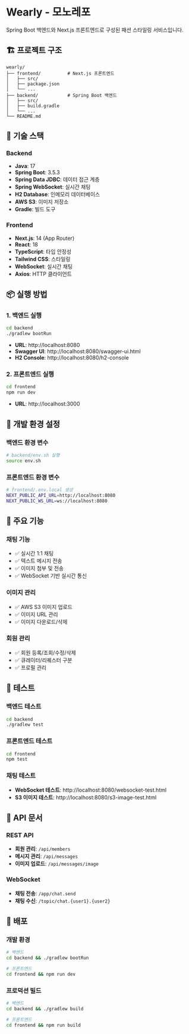 # Wearly - 모노레포

Spring Boot 백엔드와 Next.js 프론트엔드로 구성된 패션 스타일링 서비스입니다.

## 🏗️ 프로젝트 구조

```
wearly/
├── frontend/          # Next.js 프론트엔드
│   ├── src/
│   ├── package.json
│   └── ...
├── backend/           # Spring Boot 백엔드
│   ├── src/
│   ├── build.gradle
│   └── ...
└── README.md
```

## 🚀 기술 스택

### Backend
- **Java**: 17
- **Spring Boot**: 3.5.3
- **Spring Data JDBC**: 데이터 접근 계층
- **Spring WebSocket**: 실시간 채팅
- **H2 Database**: 인메모리 데이터베이스
- **AWS S3**: 이미지 저장소
- **Gradle**: 빌드 도구

### Frontend
- **Next.js**: 14 (App Router)
- **React**: 18
- **TypeScript**: 타입 안정성
- **Tailwind CSS**: 스타일링
- **WebSocket**: 실시간 채팅
- **Axios**: HTTP 클라이언트

## 📦 실행 방법

### 1. 백엔드 실행
```bash
cd backend
./gradlew bootRun
```
- **URL**: http://localhost:8080
- **Swagger UI**: http://localhost:8080/swagger-ui.html
- **H2 Console**: http://localhost:8080/h2-console

### 2. 프론트엔드 실행
```bash
cd frontend
npm run dev
```
- **URL**: http://localhost:3000

## 🔧 개발 환경 설정

### 백엔드 환경 변수
```bash
# backend/env.sh 실행
source env.sh
```

### 프론트엔드 환경 변수
```bash
# frontend/.env.local 생성
NEXT_PUBLIC_API_URL=http://localhost:8080
NEXT_PUBLIC_WS_URL=ws://localhost:8080
```

## 📱 주요 기능

### 채팅 기능
- ✅ 실시간 1:1 채팅
- ✅ 텍스트 메시지 전송
- ✅ 이미지 첨부 및 전송
- ✅ WebSocket 기반 실시간 통신

### 이미지 관리
- ✅ AWS S3 이미지 업로드
- ✅ 이미지 URL 관리
- ✅ 이미지 다운로드/삭제

### 회원 관리
- ✅ 회원 등록/조회/수정/삭제
- ✅ 큐레이터/리퀘스터 구분
- ✅ 프로필 관리

## 🧪 테스트

### 백엔드 테스트
```bash
cd backend
./gradlew test
```

### 프론트엔드 테스트
```bash
cd frontend
npm test
```

### 채팅 테스트
- **WebSocket 테스트**: http://localhost:8080/websocket-test.html
- **S3 이미지 테스트**: http://localhost:8080/s3-image-test.html

## 📁 API 문서

### REST API
- **회원 관리**: `/api/members`
- **메시지 관리**: `/api/messages`
- **이미지 업로드**: `/api/messages/image`

### WebSocket
- **채팅 전송**: `/app/chat.send`
- **채팅 수신**: `/topic/chat.{user1}.{user2}`

## 🚀 배포

### 개발 환경
```bash
# 백엔드
cd backend && ./gradlew bootRun

# 프론트엔드
cd frontend && npm run dev
```

### 프로덕션 빌드
```bash
# 백엔드
cd backend && ./gradlew build

# 프론트엔드
cd frontend && npm run build
```